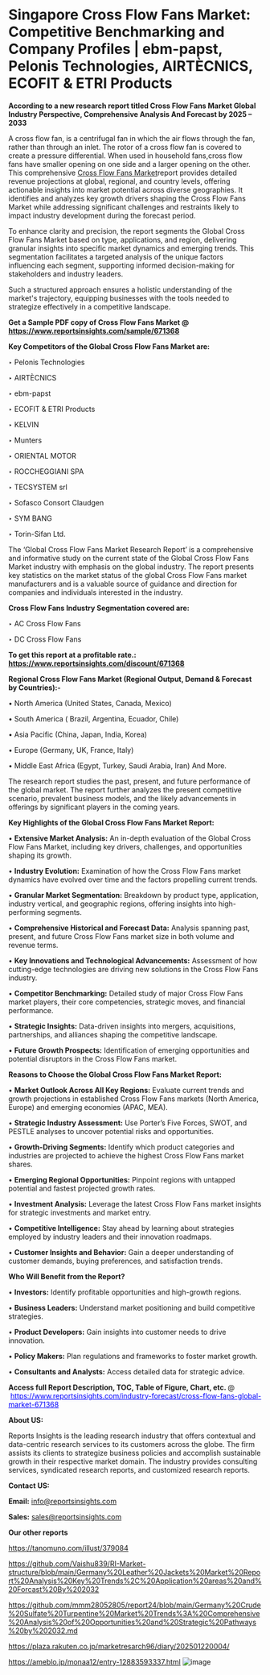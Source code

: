 # Singapore Cross Flow Fans Market: Competitive Benchmarking and Company Profiles | ebm-papst, Pelonis Technologies, AIRTÈCNICS, ECOFIT & ETRI Products

<strong>According to a new research report titled Cross Flow Fans Market Global Industry Perspective, Comprehensive Analysis And Forecast by 2025 – 2033</strong>

A cross flow fan, is a centrifugal fan in which the air flows through the fan, rather than through an inlet. The rotor of a cross flow fan is covered to create a pressure differential. When used in household fans,cross flow fans have smaller opening on one side and a larger opening on the other. This comprehensive <a href=https://www.reportsinsights.com/sample/671368>Cross Flow Fans Market</a>report provides detailed revenue projections at global, regional, and country levels, offering actionable insights into market potential across diverse geographies. It identifies and analyzes key growth drivers shaping the Cross Flow Fans Market while addressing significant challenges and restraints likely to impact industry development during the forecast period.

To enhance clarity and precision, the report segments the Global Cross Flow Fans Market based on type, applications, and region, delivering granular insights into specific market dynamics and emerging trends. This segmentation facilitates a targeted analysis of the unique factors influencing each segment, supporting informed decision-making for stakeholders and industry leaders.

Such a structured approach ensures a holistic understanding of the market's trajectory, equipping businesses with the tools needed to strategize effectively in a competitive landscape.

<strong>Get a Sample PDF copy of Cross Flow Fans Market </strong><strong>@<a href=https://www.reportsinsights.com/sample/671368 style=color:#0000ff;> https://www.reportsinsights.com/sample/671368</a></strong></font>

<strong>Key Competitors of the Global Cross Flow Fans Market are:</strong>

‣ Pelonis Technologies

‣ AIRTÈCNICS

‣ ebm-papst

‣ ECOFIT & ETRI Products

‣ KELVIN

‣ Munters 

‣ ORIENTAL MOTOR

‣ ROCCHEGGIANI SPA

‣ TECSYSTEM srl

‣ Sofasco Consort Claudgen

‣ SYM BANG

‣ Torin-Sifan Ltd.

The ‘Global Cross Flow Fans Market Research Report’ is a comprehensive and informative study on the current state of the Global Cross Flow Fans Market industry with emphasis on the global industry. The report presents key statistics on the market status of the global Cross Flow Fans market manufacturers and is a valuable source of guidance and direction for companies and individuals interested in the industry.

<strong>Cross Flow Fans Industry Segmentation covered are:</strong>

‣ AC Cross Flow Fans

‣ DC Cross Flow Fans

<strong>To get this report at a profitable rate.: <a href=https://www.reportsinsights.com/discount/671368 style=color:#0000ff;>https://www.reportsinsights.com/discount/671368</a></strong></font>

<strong>Regional Cross Flow Fans Market (Regional Output, Demand &amp; Forecast by Countries):-</strong>

• North America (United States, Canada, Mexico)

• South America ( Brazil, Argentina, Ecuador, Chile)

• Asia Pacific (China, Japan, India, Korea)

• Europe (Germany, UK, France, Italy)

• Middle East Africa (Egypt, Turkey, Saudi Arabia, Iran) And More.

The research report studies the past, present, and future performance of the global market. The report further analyzes the present competitive scenario, prevalent business models, and the likely advancements in offerings by significant players in the coming years.

<strong>Key Highlights of the Global Cross Flow Fans Market Report:</strong>

• <strong>Extensive Market Analysis:</strong> An in-depth evaluation of the Global Cross Flow Fans Market, including key drivers, challenges, and opportunities shaping its growth.

• <strong>Industry Evolution:</strong> Examination of how the Cross Flow Fans market dynamics have evolved over time and the factors propelling current trends.

• <strong>Granular Market Segmentation:</strong> Breakdown by product type, application, industry vertical, and geographic regions, offering insights into high-performing segments.

• <strong>Comprehensive Historical and Forecast Data:</strong> Analysis spanning past, present, and future Cross Flow Fans market size in both volume and revenue terms.

• <strong>Key Innovations and Technological Advancements:</strong> Assessment of how cutting-edge technologies are driving new solutions in the Cross Flow Fans industry.

• <strong>Competitor Benchmarking:</strong> Detailed study of major Cross Flow Fans market players, their core competencies, strategic moves, and financial performance.

• <strong>Strategic Insights:</strong> Data-driven insights into mergers, acquisitions, partnerships, and alliances shaping the competitive landscape.

• <strong>Future Growth Prospects:</strong> Identification of emerging opportunities and potential disruptors in the Cross Flow Fans market.

<strong>Reasons to Choose the Global Cross Flow Fans Market Report:</strong>

• <strong>Market Outlook Across All Key Regions:</strong> Evaluate current trends and growth projections in established Cross Flow Fans markets (North America, Europe) and emerging economies (APAC, MEA).

• <strong>Strategic Industry Assessment:</strong> Use Porter’s Five Forces, SWOT, and PESTLE analyses to uncover potential risks and opportunities.

• <strong>Growth-Driving Segments:</strong> Identify which product categories and industries are projected to achieve the highest Cross Flow Fans market shares.

• <strong>Emerging Regional Opportunities:</strong> Pinpoint regions with untapped potential and fastest projected growth rates.

• <strong>Investment Analysis:</strong> Leverage the latest Cross Flow Fans market insights for strategic investments and market entry.

• <strong>Competitive Intelligence:</strong> Stay ahead by learning about strategies employed by industry leaders and their innovation roadmaps.

• <strong>Customer Insights and Behavior:</strong> Gain a deeper understanding of customer demands, buying preferences, and satisfaction trends.

<strong>Who Will Benefit from the Report?</strong>

• <strong>Investors:</strong> Identify profitable opportunities and high-growth regions.

• <strong>Business Leaders:</strong> Understand market positioning and build competitive strategies.

• <strong>Product Developers:</strong> Gain insights into customer needs to drive innovation.

• <strong>Policy Makers:</strong> Plan regulations and frameworks to foster market growth.

• <strong>Consultants and Analysts:</strong> Access detailed data for strategic advice.
</ul>
<strong>Access full Report Description, TOC, Table of Figure, Chart, etc. </strong>@  <a href=https://www.reportsinsights.com/industry-forecast/cross-flow-fans-global-market-671368 style=color:#0000ff;>https://www.reportsinsights.com/industry-forecast/cross-flow-fans-global-market-671368</a></font>

<strong><strong>About US</strong>:</strong>

Reports Insights is the leading research industry that offers contextual and data-centric research services to its customers across the globe. The firm assists its clients to strategize business policies and accomplish sustainable growth in their respective market domain. The industry provides consulting services, syndicated research reports, and customized research reports.

<strong>Contact US:</strong>

<p class=""""><b>Email:</b> <a href=mailto:info@reportsinsights.com>info@reportsinsights.com</a></p>
<p class=""""><b>Sales:</b> <a href=mailto:sales@reportsinsights.com>sales@reportsinsights.com</a></p>

<strong>Our other reports</strong>

<a href=https://tanomuno.com/illust/379084>https://tanomuno.com/illust/379084</a>

<a href=https://github.com/Vaishu839/RI-Market-structure/blob/main/Germany%20Leather%20Jackets%20Market%20Report%20Analysis%20Key%20Trends%2C%20Application%20areas%20and%20Forcast%20By%202032>https://github.com/Vaishu839/RI-Market-structure/blob/main/Germany%20Leather%20Jackets%20Market%20Report%20Analysis%20Key%20Trends%2C%20Application%20areas%20and%20Forcast%20By%202032</a>

<a href=https://github.com/mmm28052805/report24/blob/main/Germany%20Crude%20Sulfate%20Turpentine%20Market%20Trends%3A%20Comprehensive%20Analysis%20of%20Opportunities%20and%20Strategic%20Pathways%20by%202032.md>https://github.com/mmm28052805/report24/blob/main/Germany%20Crude%20Sulfate%20Turpentine%20Market%20Trends%3A%20Comprehensive%20Analysis%20of%20Opportunities%20and%20Strategic%20Pathways%20by%202032.md</a>

<a href=https://plaza.rakuten.co.jp/marketresarch96/diary/202501220004/>https://plaza.rakuten.co.jp/marketresarch96/diary/202501220004/</a>

<a href=https://ameblo.jp/monaa12/entry-12883593337.html>https://ameblo.jp/monaa12/entry-12883593337.html</a>
![image](https://github.com/user-attachments/assets/c8fe907e-d0ba-4169-bfea-a0fec65b7940)
